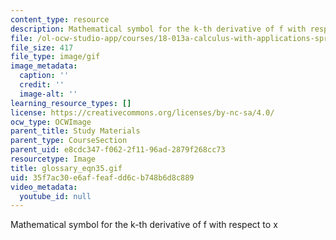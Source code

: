 ```yaml
---
content_type: resource
description: Mathematical symbol for the k-th derivative of f with respect to x
file: /ol-ocw-studio-app/courses/18-013a-calculus-with-applications-spring-2005/35f7ac30e6affeafdd6cb748b6d8c889_glossary_eqn35.gif
file_size: 417
file_type: image/gif
image_metadata:
  caption: ''
  credit: ''
  image-alt: ''
learning_resource_types: []
license: https://creativecommons.org/licenses/by-nc-sa/4.0/
ocw_type: OCWImage
parent_title: Study Materials
parent_type: CourseSection
parent_uid: e8cdc347-f062-2f11-96ad-2879f268cc73
resourcetype: Image
title: glossary_eqn35.gif
uid: 35f7ac30-e6af-feaf-dd6c-b748b6d8c889
video_metadata:
  youtube_id: null
---
```

Mathematical symbol for the k-th derivative of f with respect to x